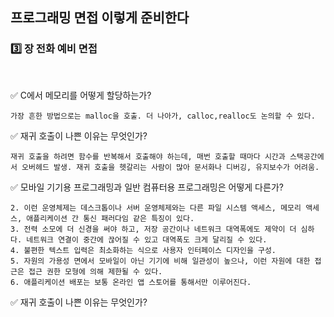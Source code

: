 ## 프로그래밍 면접 이렇게 준비한다

### :three: 장 전화 예비 면접

<br>

:white_check_mark: C에서 메모리를 어떻게 할당하는가?

```가장 흔한 방법으로는 malloc을 호출. 더 나아가, calloc,realloc도 논의할 수 있다.```

:white_check_mark: 재귀 호출이 나쁜 이유는 무엇인가?

```재귀 호출을 하려면 함수를 반복해서 호출해야 하는데, 매번 호출할 때마다 시간과 스택공간에서 오버헤드 발생. 재귀 호출을 헷갈리는 사람이 많아 문서화나 디버깅, 유지보수가 어려움.```

:white_check_mark: 모바일 기기용 프로그래밍과 일반 컴퓨터용 프로그래밍은 어떻게 다른가?

```1. 모바일 기기는 보통 안드로이드나 ios처럼 모바일용으로 특화된 운영체제를 사용한다.
2. 이런 운영체제는 데스크톱이나 서버 운영체제와는 다른 파일 시스템 액세스, 메모리 액세스, 애플리케이션 간 통신 패러다임 같은 특징이 있다.
3. 전력 소모에 더 신경을 써야 하고, 저장 공간이나 네트워크 대역폭에도 제약이 더 심하다. 네트워크 연결이 중간에 끊어질 수 있고 대역폭도 크게 달리질 수 있다.
4. 불편한 텍스트 입력은 최소화하는 식으로 사용자 인터페이스 디자인을 구성.
5. 자원의 가용성 면에서 모바일이 아닌 기기에 비해 일관성이 높으나, 이런 자원에 대한 접근은 접근 권한 모형에 의해 제한될 수 있다.
6. 애플리케이션 배포는 보통 온라인 앱 스토어를 통해서만 이루어진다.
```


:white_check_mark: 재귀 호출이 나쁜 이유는 무엇인가?



